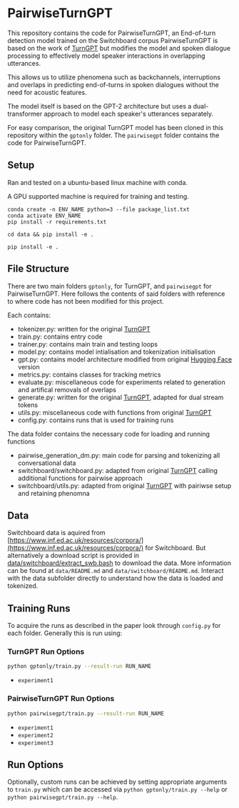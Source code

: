 # PairwiseTurnGPT

This repository contains the code for PairwiseTurnGPT, an End-of-turn detection model trained on the Switchboard corpus
PairwiseTurnGPT is based on the work of [TurnGPT](https://github.com/ErikEkstedt/TurnGPT) but modifies the model and spoken dialogue processing to effectively model speaker interactions in overlapping utterances.

This allows us to utilize phenomena such as backchannels, interruptions and overlaps in predicting end-of-turns in spoken dialogues without the need for acoustic features. 

The model itself is based on the GPT-2 architecture but uses a dual-transformer approach to model each speaker's utterances separately. 

For easy comparison, the original TurnGPT model has been cloned in this repository within the `gptonly` folder.
The `pairwisegpt` folder contains the code for PairwiseTurnGPT.

## Setup
Ran and tested on a ubuntu-based linux machine with conda.

A GPU supported machine is required for training and testing.

```
conda create -n ENV_NAME python=3 --file package_list.txt
conda activate ENV_NAME
pip install -r requirements.txt
```
```
cd data && pip install -e .
```
```
pip install -e .
```

## File Structure
There are two main folders `gptonly`, for TurnGPT, and `pairwisegpt` for PairwiseTurnGPT. 
Here follows the contents of said folders with reference to where code has not been 
modified for this project.

Each contains:
- tokenizer.py: written for the original [TurnGPT](https://github.com/ErikEkstedt/TurnGPT)
- train.py: contains entry code
- trainer.py: contains main train and testing loops
- model.py: contains model intialisation and tokenization initialisation
- gpt.py: contains model architecture modified from original [Hugging Face](https://github.com/huggingface/transformers/blob/v4.39.3/src/transformers/models/gpt2/modeling_gpt2.py) version
- metrics.py: contains classes for tracking metrics
- evaluate.py: miscellaneous code for experiments related to generation and artifical removals of overlaps
- generate.py: written for the original [TurnGPT](https://github.com/ErikEkstedt/TurnGPT), adapted for dual stream tokens
- utils.py: miscellaneous code with functions from original [TurnGPT](https://github.com/ErikEkstedt/TurnGPT)
- config.py: contains runs that is used for training runs 

The data folder contains the necessary code for loading and running functions
- pairwise_generation_dm.py: main code for parsing and tokenizing all conversational data
- switchboard/switchboard.py: adapted from original [TurnGPT](https://github.com/ErikEkstedt/TurnGPT) calling additional functions for pairwise approach
- switchboard/utils.py: adapted from original [TurnGPT](https://github.com/ErikEkstedt/TurnGPT) with pairiwse setup and retaining phenomna

## Data
Switchboard data is aquired from [https://www.inf.ed.ac.uk/resources/corpora/](https://www.inf.ed.ac.uk/resources/corpora/) for Switchboard. 
But alternatively a download script is provided in [data/switchboard/extract_swb.bash](data/switchboard/extract_swb.bash) to download the data.
More information can be found at `data/README.md` and `data/switchboard/README.md`.
Interact with the data subfolder directly to understand how the data is loaded and tokenized.


## Training Runs
To acquire the runs as described in the paper look through `config.py` for each folder.
Generally this is run using:

### TurnGPT Run Options
```bash
python gptonly/train.py --result-run RUN_NAME
```
- `experiment1`

### PairwiseTurnGPT Run Options
```bash
python pairwisegpt/train.py --result-run RUN_NAME
```
- `experiment1`
- `experiment2`
- `experiment3`

## Run Options
Optionally, custom runs can be achieved by setting appropriate arguments to `train.py` which can be accessed via `python gptonly/train.py --help` or `python pairwisegpt/train.py --help`.

